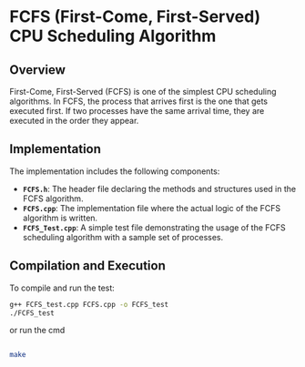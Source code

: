 # FCFS (First-Come, First-Served) CPU Scheduling Algorithm

## Overview

First-Come, First-Served (FCFS) is one of the simplest CPU scheduling algorithms. In FCFS, the process that arrives first is the one that gets executed first. If two processes have the same arrival time, they are executed in the order they appear.

## Implementation

The implementation includes the following components:
- **`FCFS.h`**: The header file declaring the methods and structures used in the FCFS algorithm.
- **`FCFS.cpp`**: The implementation file where the actual logic of the FCFS algorithm is written.
- **`FCFS_Test.cpp`**: A simple test file demonstrating the usage of the FCFS scheduling algorithm with a sample set of processes.

## Compilation and Execution

To compile and run the test:

```bash
g++ FCFS_test.cpp FCFS.cpp -o FCFS_test
./FCFS_test

```
or run the cmd
```bash

make
